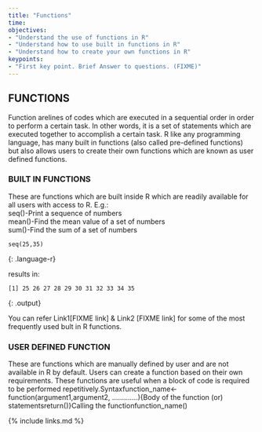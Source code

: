 ```yaml
---
title: "Functions"
time: 
objectives:
- "Understand the use of functions in R"
- "Understand how to use built in functions in R"
- "Understand how to create your own functions in R"
keypoints:
- "First key point. Brief Answer to questions. (FIXME)"
---
```

## FUNCTIONS
Function arelines of codes which are executed in a sequential order in order to perform a certain task. In other words, it is a set of statements which are executed together to accomplish a certain task.  R  like  any  programming  language,  has  many  built  in  functions  (also  called  pre-defined functions) but also allows users to create their own functions which are known as user defined functions.
### BUILT IN FUNCTIONS
These are functions which are built inside R which are readily available for all users with access to R.
E.g.:    
seq()-Print a sequence of numbers  
mean()-Find the mean value of a set of numbers  
sum()-Find the sum of a set of numbers  

~~~
seq(25,35)
~~~
{: .language-r}

results in:
~~~
[1] 25 26 27 28 29 30 31 32 33 34 35
~~~
{: .output}

You can refer Link1[FIXME link] & Link2 [FIXME link] for some of the most frequently used bult in R functions.

### USER DEFINED FUNCTION
These are  functions  which  are  manually  defined  by  user  and  are  not  available  in  R  by  default. Users can create a function based on their own requirements. These functions are useful when a block of code is required to be performed repetitively.Syntaxfunction_name<-function(argument1,argument2, .............){Body of the function (or) statementsreturn()}Calling the functionfunction_name()

{% include links.md %}

